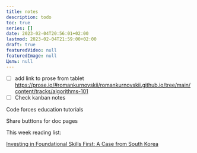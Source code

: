 ```yaml
---
title: notes
description: todo
toc: true
series: []
date: 2023-02-04T20:56:01+02:00
lastmod: 2023-02-04T21:59:00+02:00
draft: true
featuredVideo: null
featuredImage: null
Цель: null
---
```


- [ ] add link to prose from tablet https://prose.io/#romankurnovskii/romankurnovskii.github.io/tree/main/content/tracks/algorithms-101
- [ ] Check kanban notes

Code forces education tutorials 

Share butttons for doc pages



This week reading list:

[Investing in Foundational Skills First: A Case from South Korea](https://www.semanticscholar.org/paper/Investing-in-Foundational-Skills-First%3A-A-Case-from-Spindelman/af5ff12505d231dd012d541dd36d22a6dc68ef7d)